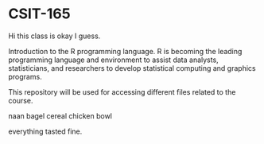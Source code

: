 # CSIT-165

Hi this class is okay I guess.

Introduction to the R programming language.
R is becoming the leading programming language and environment to assist data analysts, statisticians, and researchers to develop statistical computing and graphics programs.

This repository will be used for accessing different files related to the course.

naan
bagel
cereal
chicken bowl

everything tasted fine.
